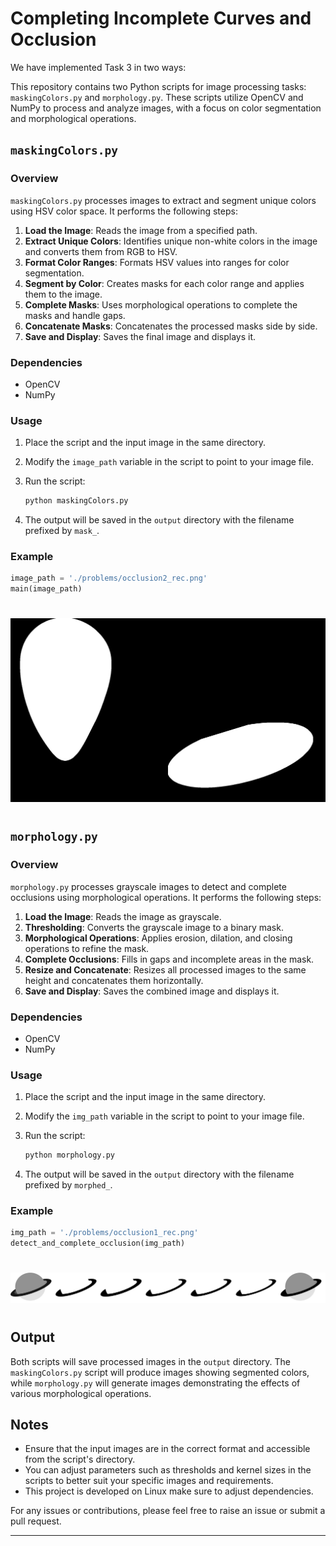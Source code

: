 
# Completing Incomplete Curves and Occlusion

We have implemented Task 3 in two ways:

This repository contains two Python scripts for image processing tasks: `maskingColors.py` and `morphology.py`. These scripts utilize OpenCV and NumPy to process and analyze images, with a focus on color segmentation and morphological operations.

## `maskingColors.py`

### Overview

`maskingColors.py` processes images to extract and segment unique colors using HSV color space. It performs the following steps:

1. **Load the Image**: Reads the image from a specified path.
2. **Extract Unique Colors**: Identifies unique non-white colors in the image and converts them from RGB to HSV.
3. **Format Color Ranges**: Formats HSV values into ranges for color segmentation.
4. **Segment by Color**: Creates masks for each color range and applies them to the image.
5. **Complete Masks**: Uses morphological operations to complete the masks and handle gaps.
6. **Concatenate Masks**: Concatenates the processed masks side by side.
7. **Save and Display**: Saves the final image and displays it.

### Dependencies

- OpenCV
- NumPy

### Usage

1. Place the script and the input image in the same directory.
2. Modify the `image_path` variable in the script to point to your image file.
3. Run the script:

    ```bash
    python maskingColors.py
    ```

4. The output will be saved in the `output` directory with the filename prefixed by `mask_`.

### Example

```python
image_path = './problems/occlusion2_rec.png'
main(image_path)
```

#
![Occluded Shapes](output/mask_occlusion1_rec.png)
#

## `morphology.py`

### Overview

`morphology.py` processes grayscale images to detect and complete occlusions using morphological operations. It performs the following steps:

1. **Load the Image**: Reads the image as grayscale.
2. **Thresholding**: Converts the grayscale image to a binary mask.
3. **Morphological Operations**: Applies erosion, dilation, and closing operations to refine the mask.
4. **Complete Occlusions**: Fills in gaps and incomplete areas in the mask.
5. **Resize and Concatenate**: Resizes all processed images to the same height and concatenates them horizontally.
6. **Save and Display**: Saves the combined image and displays it.

### Dependencies

- OpenCV
- NumPy

### Usage

1. Place the script and the input image in the same directory.
2. Modify the `img_path` variable in the script to point to your image file.
3. Run the script:

    ```bash
    python morphology.py
    ```

4. The output will be saved in the `output` directory with the filename prefixed by `morphed_`.

### Example

```python
img_path = './problems/occlusion1_rec.png'
detect_and_complete_occlusion(img_path)
```

# 
![Occluded Shapes](output/morphed_occlusion2_rec.png)
# 

## Output

Both scripts will save processed images in the `output` directory. The `maskingColors.py` script will produce images showing segmented colors, while `morphology.py` will generate images demonstrating the effects of various morphological operations.

## Notes

- Ensure that the input images are in the correct format and accessible from the script's directory.
- You can adjust parameters such as thresholds and kernel sizes in the scripts to better suit your specific images and requirements.
- This project is developed on Linux make sure to adjust dependencies.

For any issues or contributions, please feel free to raise an issue or submit a pull request.

---
